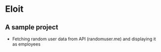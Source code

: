 # Eloit

## A sample project

- Fetching random user data from API (randomuser.me) and displaying it as employees
